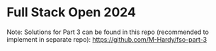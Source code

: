 # Full Stack Open 2024

Note: Solutions for Part 3 can be found in this repo (recommended to implement in separate repo): https://github.com/M-Hardy/fso-part-3
